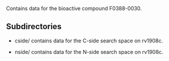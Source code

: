 Contains data for the bioactive compound F0388-0030.

## Subdirectories

- cside/ contains data for the C-side search space on rv1908c.

- nside/ contains data for the N-side search space on rv1908c.


